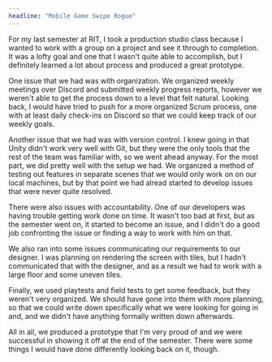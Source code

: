 ```yaml
---
headline: "Mobile Game Swipe Rogue"
---
```

For my last semester at RIT, I took a production studio class because I wanted to work with a group on a project and see it through to completion. It was a lofty goal and one that I wasn't quite able to accomplish, but I definitely learned a lot about process and produced a great prototype. 

One issue that we had was with organization. We organized weekly meetings over Discord and submitted weekly progress reports, however we weren't able to get the process down to a level that felt natural. Looking back, I would have tried to push for a more organized Scrum process, one with at least daily check-ins on Discord so that we could keep track of our weekly goals.

Another issue that we had was with version control. I knew going in that Unity didn't work very well with Git, but they were the only tools that the rest of the team was familiar with, so we went ahead anyway. For the most part, we did pretty well with the setup we had. We organized a method of testing out features in separate scenes that we would only work on on our local machines, but by that point we had alread started to develop issues that were never quite resolved. 

There were also issues with accountability. One of our developers was having trouble getting work done on time. It wasn't too bad at first, but as the semester went on, it started to become an issue, and I didn't do a good job confronting the issue or finding a way to work with him on that.

We also ran into some issues communicating our requirements to our designer. I was planning on rendering the screen with tiles, but I hadn't communicated that with the designer, and as a result we had to work with a large floor and some uneven tiles.

Finally, we used playtests and field tests to get some feedback, but they weren't very organized. We should have gone into them with more planning, so that we could write down specifically what we were looking for going in and, and we didn't have anything formally written down afterwards.

All in all, we produced a prototype that I'm very proud of and we were successful in showing it off at the end of the semester. There were some things I would have done differently looking back on it, though.
